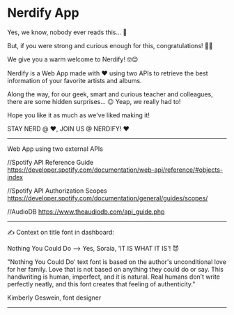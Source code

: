 # Nerdify App

Yes, we know, nobody ever reads this... 🥱

But, if you were strong and curious enough for this, congratulations! 🎉🥳

We give you a warm welcome to Nerdify! 🤓😊

Nerdify is a Web App made with ❤️ using two APIs to retrieve the best information of your favorite artists and albums.

Along the way, for our geek, smart and curious teacher and colleagues, there are some hidden surprises... 😉 Yeap, we really had to!

Hope you like it as much as we've liked making it! 

STAY NERD @ ❤️, JOIN US @ NERDIFY! ❤️

--------------------------------------------------------------------------------------
Web App using two external APIs

//Spotify API Reference Guide 
https://developer.spotify.com/documentation/web-api/reference/#objects-index

//Spotify API Authorization Scopes
https://developer.spotify.com/documentation/general/guides/scopes/

//AudioDB
https://www.theaudiodb.com/api_guide.php

--------------------------------------------------------------------------------------
✍️ Context on title font in dashboard:

Nothing You Could Do --> Yes, Soraia, 'IT IS WHAT IT IS'! 😈

"Nothing You Could Do' text font is based on the author's unconditional love for her family. Love that is not based on anything they could do or say. This handwriting is human, imperfect, and it is natural. Real humans don’t write perfectly neatly, and this font creates that feeling of authenticity."

Kimberly Geswein, font designer

--------------------------------------------------------------------------------------
